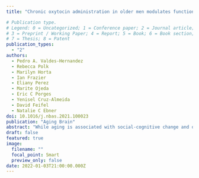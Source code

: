 ```yaml
---
title: "Chronic oxytocin administration in older men modulates functional connectivity during animacy perception"

# Publication type.
# Legend: 0 = Uncategorized; 1 = Conference paper; 2 = Journal article;
# 3 = Preprint / Working Paper; 4 = Report; 5 = Book; 6 = Book section;
# 7 = Thesis; 8 = Patent
publication_types:
  - "2"
authors:
  - Pedro A. Valdes-Hernandez
  - Rebecca Polk
  - Marilyn Horta
  - Ian Frazier
  - Eliany Perez
  - Marite Ojeda
  - Eric C Porges
  - Yenisel Cruz-Almeida
  - David Feifel
  - Natalie C Ebner
doi: 10.1016/j.nbas.2021.100023
publication: "Aging Brain"
abstract: "While aging is associated with social-cognitive change and oxytocin plays a crucial role in social cognition, oxytocin’s effects on the social brain in older age remain understudied. To date, no study has examined the effects of chronic intranasal oxytocin administration on brain mechanisms underlying animacy perception in older adults. Using a placebo-controlled, randomized, double-blinded design in generally healthy older men (mean age (SD) = 69(6); n = 17 oxytocin; n = 14 placebo), this study determined the effects of a four-week intranasal oxytocin administration (24 international units/twice a day) on functional MRI (fMRI) during the Heider-Simmel task. This passive-viewing animacy perception paradigm contains video-clips of simple shapes suggesting social interactions (SOCIAL condition) or exhibiting random trajectories (RANDOM condition). While there were no oxytocin-specific effects on brain fMRI activation during the SOCIAL compared to the RANDOM condition, pre-to-post intervention change in the SOCIAL-RANDOM difference in functional connectivity (FC) was higher in the oxytocin compared to the placebo group in a network covering occipital, temporal, and parietal areas, and the superior temporal sulcus, a key structure in animacy perception. These findings suggest oxytocin modulation of circuits involved in action observation and social perception. Follow-up analyses on this network’s connections suggested a pre-to-post intervention decrease in the SOCIAL-RANDOM difference in FC among the placebo group, possibly reflecting habituation to repeated exposure to social cues. Chronic oxytocin appeared to counter this process by decreasing FC during the RANDOM and increasing it during the SOCIAL condition. This study advances knowledge about oxytocin intervention mechanisms in the social brain of older adults."
draft: false
featured: true
image:
  filename: ""
  focal_point: Smart
  preview_only: false
date: 2022-01-03T21:00:00.000Z
---
```

